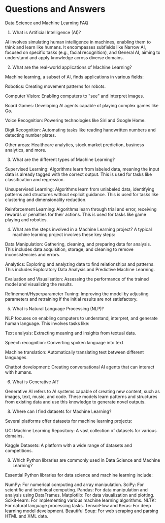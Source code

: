 # Questions and Answers

Data Science and Machine Learning FAQ
1. What is Artificial Intelligence (AI)?

AI involves simulating human intelligence in machines, enabling them to think and learn like humans. It encompasses subfields like Narrow AI, focused on specific tasks (e.g., facial recognition), and General AI, aiming to understand and apply knowledge across diverse domains.

2. What are the real-world applications of Machine Learning?

Machine learning, a subset of AI, finds applications in various fields:

Robotics: Creating movement patterns for robots.

Computer Vision: Enabling computers to "see" and interpret images.

Board Games: Developing AI agents capable of playing complex games like Go.

Voice Recognition: Powering technologies like Siri and Google Home.

Digit Recognition: Automating tasks like reading handwritten numbers and detecting number plates.

Other areas: Healthcare analytics, stock market prediction, business analytics, and more.

3. What are the different types of Machine Learning?

Supervised Learning: Algorithms learn from labeled data, meaning the input data is already tagged with the correct output. This is used for tasks like classification and regression.

Unsupervised Learning: Algorithms learn from unlabeled data, identifying patterns and structures without explicit guidance. This is used for tasks like clustering and dimensionality reduction.

Reinforcement Learning: Algorithms learn through trial and error, receiving rewards or penalties for their actions. This is used for tasks like game playing and robotics.

4. What are the steps involved in a Machine Learning project?
A typical machine learning project involves these key steps:

Data Manipulation: Gathering, cleaning, and preparing data for analysis. This includes data acquisition, storage, and cleaning to remove inconsistencies and errors.

Analytics: Exploring and analyzing data to find relationships and patterns. This includes Exploratory Data Analysis and Predictive Machine Learning.

Evaluation and Visualisation: Assessing the performance of the trained model and visualizing the results.

Refinement/Hyperparameter Tuning: Improving the model by adjusting parameters and retraining if the initial results are not satisfactory.

5. What is Natural Language Processing (NLP)?
   
NLP focuses on enabling computers to understand, interpret, and generate human language. This involves tasks like:

Text analysis: Extracting meaning and insights from textual data.

Speech recognition: Converting spoken language into text.

Machine translation: Automatically translating text between different languages.

Chatbot development: Creating conversational AI agents that can interact with humans.

6. What is Generative AI?
   
Generative AI refers to AI systems capable of creating new content, such as images, text, music, and code. These models learn patterns and structures from existing data and use this knowledge to generate novel outputs.

8. Where can I find datasets for Machine Learning?
   
Several platforms offer datasets for machine learning projects:

UCI Machine Learning Repository: A vast collection of datasets for various domains.

Kaggle Datasets: A platform with a wide range of datasets and competitions.

8. Which Python libraries are commonly used in Data Science and Machine Learning?
   
Essential Python libraries for data science and machine learning include:

NumPy: For numerical computing and array manipulation.
SciPy: For scientific and technical computing.
Pandas: For data manipulation and analysis using DataFrames.
Matplotlib: For data visualization and plotting.
Scikit-learn: For implementing various machine learning algorithms.
NLTK: For natural language processing tasks.
TensorFlow and Keras: For deep learning model development.
Beautiful Soup: For web scraping and parsing HTML and XML data.
